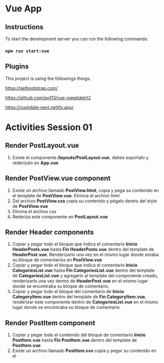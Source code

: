 # Vue App

## Instructions

To start the development server you can run the following commands:

### `npm run start:vue`

## Plugins

This project is using the followings things:

https://getbootstrap.com/

https://github.com/avil13/vue-sweetalert2

https://vuelidate-next.netlify.app/

# Activities Session 01

## Render PostLayout.vue

1. Existe el componente **/layouts/PostLayout.vue**, debes exportalo y rederizalo en **App.vue**
   
## Render PostView.vue component

1. Existe un archivo llamado **PostView.html**, copia y pega su contenido en el template de **PostView.vue**. Elimina el archivo html
2. Del archivo **PostView.css** copia su contenido y pégalo dentro del style de **PostView.vue**
3. Elimina el archivo css
4. Rederiza este componente en **PostLayout.vue**

## Render Header components

1. Copiar y pegar todo el bloque que indica el comentario **Inicio HeaderPosts.vue** hasta **Fin HeaderPosts.vue** dentro del template de **HeaderPost.vue**. Renderizarlo una vez en el mismo lugar donde estaba su bloque de comentarios en **PostView.vue**
2. Copiar y pegar todo el bloque que indica el comentario **Inicio CategoriesList.vue** hasta **Fin CategoriesList.vue** dentro del template de **CategoriesList.vue** y agregarlo al template del componente creado, renderizarlo una vez dentro de **HeaderPost.vue** en el mismo lugar donde se encontraba su bloque de comentario.
3. Copiar y pegar todo el bloque del comentario de **Inicio CategoryItem.vue** dentro del template de **Fin CategoryItem.vue**, renderizar este componente dentro de **CategoriesList.vue** en el mismo lugar donde se encontraba su bloque de comentario.

## Render PostItem component

1. Copiar y pegar todo el contenido del bloque de comentario **Inicio PostItem.vue** hasta **Fin PostItem.vue** dentro del template de **PostItem.vue**
2. Existe un archivo llamado **PostItem.css** copia y pegar su contenido en el **<style>** del componente creado en el punto anterior.
3. Renderizarlo una vez en el mismo lugar donde se encontraba su bloque de código.

# Activities Session 02

## Add created hook

1. Añade el hook **created()** en los componentes que indica
   
## Add unmounted hook

1. Añade el hook **unmounted()** en el componente que indica
   
## Render components

1. Renderiza el componente que indica cada comentario

## Add v-for directive

1. Añade la directiva **v-for** en cada componente que indican los comentarios
2. Has uso del key

